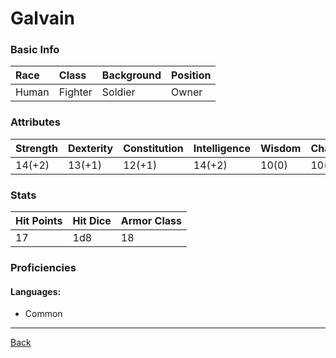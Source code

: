 # Galvain

### Basic Info

| Race | Class | Background | Position |
|:--|:--|:--|:--|
| Human | Fighter | Soldier | Owner |

### Attributes

| Strength | Dexterity | Constitution | Intelligence | Wisdom | Charisma |
|:--|:--|:--|:--|:--|:--|
| 14(+2) | 13(+1) | 12(+1) | 14(+2) | 10(0) | 10(0) |

### Stats

| Hit Points | Hit Dice | Armor Class |
|:--|:--|:--|
| 17 | 1d8 | 18 |

### Proficiencies
#### Languages:
- Common

---
[Back](./)